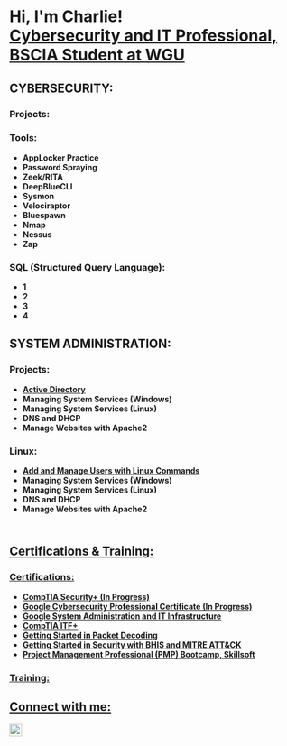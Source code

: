<h1>Hi, I'm Charlie! <br/><a href="https://www.linkedin.com/in/charlesbarnes37/">Cybersecurity and IT Professional, BSCIA Student at WGU</a>
 
<h2>CYBERSECURITY:</h2>
<h3>Projects:</h3>

<h3>Tools:</h3>

- <b>AppLocker Practice</b>
- <b>Password Spraying</b>
- <b>Zeek/RITA</b>
- <b>DeepBlueCLI</b>
- <b>Sysmon</b>
- <b>Velociraptor</b>
- <b>Bluespawn</b>
- <b>Nmap</b>
- <b>Nessus</b>
- <b>Zap</b>

<h3>SQL (Structured Query Language):</h3>

- <b>1</b>
- <b>2</b>
- <b>3</b>
- <b>4</b>

<h2>SYSTEM ADMINISTRATION:</h2>
<h3>Projects:</h3>

- <b/><a href="https://github.com/charlesbarnes37/ActiveDirectoryLab/tree/main">Active Directory</a>
- <b>Managing System Services (Windows)</b>  
- <b>Managing System Services (Linux)</b>
- <b>DNS and DHCP</b>
- <b>Manage Websites with Apache2</b>

<h3>Linux:</h3>

- <b/><a href="https://github.com/charlesbarnes37/AddandManageUserswithLinuxCommands/blob/main">Add and Manage Users with Linux Commands</a>
- <b>Managing System Services (Windows)</b>  
- <b>Managing System Services (Linux)</b>
- <b>DNS and DHCP</b>
- <b>Manage Websites with Apache2</b>

<h2><br/><a href="https://www.linkedin.com/in/charlesbarnes37/">Certifications & Training:</h2>

<h3>Certifications:</h3>

  - <b>CompTIA Security+ (In Progress)</b>
  - <b>Google Cybersecurity Professional Certificate (In Progress)</b>
  - <b>Google System Administration and IT Infrastructure</b>
  - <b>CompTIA ITF+</b>
  - <b>Getting Started in Packet Decoding</b>
  - <b>Getting Started in Security with BHIS and MITRE ATT&CK</b>
  - <b>Project Management Professional (PMP) Bootcamp, Skillsoft</b>

  <h3>Training:</h3>
  
<h2>Connect with me:</h2>

[<img align="left" alt="JoshMadakor | LinkedIn" width="22px" src="https://cdn.jsdelivr.net/npm/simple-icons@v3/icons/linkedin.svg" />][linkedin]

[linkedin]: https://linkedin.com/in/charlesbarnes37

<!--
**joshmadakor1/joshmadakor1** is a ✨ _special_ ✨ repository because its `README.md` (this file) appears on your GitHub profile.

Here are some ideas to get you started:

- 🔭 I’m currently working on ...
- 🌱 I’m currently learning ...
- 👯 I’m looking to collaborate on ...
- 🤔 I’m looking for help with ...
- 💬 Ask me about ...
- 📫 How to reach me: ...
- 😄 Pronouns: ...
- ⚡ Fun fact: ...
-->
